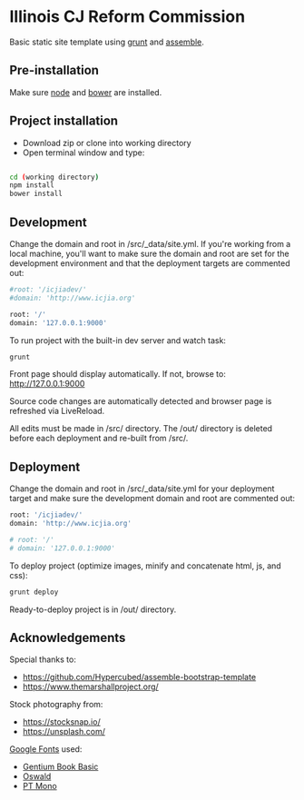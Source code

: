 Illinois CJ Reform Commission
=============================

Basic static site template using [grunt](http://gruntjs.com/) and [assemble](http://assemble.io/).

## Pre-installation

Make sure [node](http://www.nodejs.org) and [bower](http://bower.io/) are installed.

## Project installation

- Download zip or clone into working directory
- Open terminal window and type:

```bash

cd (working directory)
npm install
bower install

```

## Development

Change the domain and root in /src/_data/site.yml. If you're working from a local machine, you'll want to make sure the domain and root are set for the development environment and that the deployment targets are commented out:

```bash
#root: '/icjiadev/'
#domain: 'http://www.icjia.org'

root: '/'
domain: '127.0.0.1:9000'
```

To run project with the built-in dev server and watch task:
```bash
grunt
```

Front page should display automatically. If not, browse to: http://127.0.0.1:9000

Source code changes are automatically detected and browser page is refreshed via LiveReload.

All edits must be made in /src/ directory. The /out/ directory is deleted before each deployment and re-built from /src/.




## Deployment

Change the domain and root in /src/_data/site.yml for your deployment target and make sure the development domain and root are commented out:

```bash
root: '/icjiadev/'
domain: 'http://www.icjia.org'

# root: '/'
# domain: '127.0.0.1:9000'
```

To deploy project (optimize images, minify and concatenate html, js, and css):
```bash
grunt deploy
```

Ready-to-deploy project is in /out/ directory.

## Acknowledgements


Special thanks to:
- https://github.com/Hypercubed/assemble-bootstrap-template
- https://www.themarshallproject.org/

Stock photography from:
- https://stocksnap.io/
- https://unsplash.com/

[Google Fonts](http://fonts.google.com) used:
- [Gentium Book Basic](http://www.google.com/fonts/specimen/Gentium+Book+Basic)
- [Oswald](https://www.google.com/fonts/specimen/Oswald)
- [PT Mono](http://www.google.com/fonts/specimen/PT+Mono)
